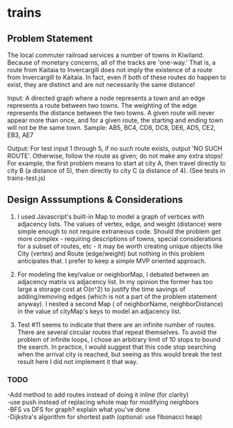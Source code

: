 # trains
## Problem Statement 
The local commuter railroad services a number of towns in Kiwiland.  Because of monetary concerns, all of the tracks are 'one-way.'  That is, a route from Kaitaia to Invercargill does not imply the existence of a route from Invercargill to Kaitaia.  In fact, even if both of these routes do happen to exist, they are distinct and are not necessarily the same distance!
 
Input:  A directed graph where a node represents a town and an edge represents a route between two towns.  The weighting of the edge represents the distance between the two towns.  A given route will never appear more than once, and for a given route, the starting and ending town will not be the same town.  Sample: AB5, BC4, CD8, DC8, DE6, AD5, CE2, EB3, AE7
 
Output: For test input 1 through 5, if no such route exists, output 'NO SUCH ROUTE'.  Otherwise, follow the route as given; do not make any extra stops!  For example, the first problem means to start at city A, then travel directly to city B (a distance of 5), then directly to city C (a distance of 4).  (See tests in trains-test.js)  
  
## Design Asssumptions & Considerations
1. I used Javascript's built-in Map to model a graph of vertices with adjacency lists.  The values of vertex, edge, and weight (distance) were simple enough to not require extraneous code.  Should the problem get more complex - requiring descriptions of towns, special considerations for a subset of routes, etc - it may be worth creating unique objects like City (vertex) and Route (edge/weight) but nothing in this problem anticipates that.  I prefer to keep a simple MVP oriented approach.  
  
2.  For modeling the key/value or neighborMap, I debated between an adjacency matrix vs adjacency list.  In my opinion the former has too large a storage cost at O(n^2) to justify the time savings of adding/removing edges (which is not a part of the problem statement anyway).  I nested a second Map ( of neighborName, neighborDistance) in the value of cityMap's keys to model an adjacency list.

3.  Test #11 seems to indicate that there are an infinite number of routes.  There are several circular routes that repeat themselves.  To avoid the problem of infinite loops, I chose an arbitrary limit of 10 stops to bound the search.  In practice, I would suggest that this code stop searching when the arrival city is reached, but seeing as this would break the test result here I did not implement it that way.  
  
### TODO
-Add method to add routes instead of doing it inline (for clarity)  
-use push instead of replacing whole map for modifying neighbors  
-BFS vs DFS for graph? explain what you've done  
-Dijkstra's algorithm for shortest path (optional: use fibonacci heap)  

